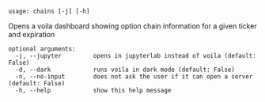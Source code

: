 ```
usage: chains [-j] [-h]
```

Opens a voila dashboard showing option chain information for a given ticker and expiration

```
optional arguments:
  -j, --jupyter         opens in jupyterlab instead of voila (default: False)
  -d, --dark            runs voila in dark mode (default: False)
  -n, --no-input        does not ask the user if it can open a server (default: False)
  -h, --help            show this help message
```

